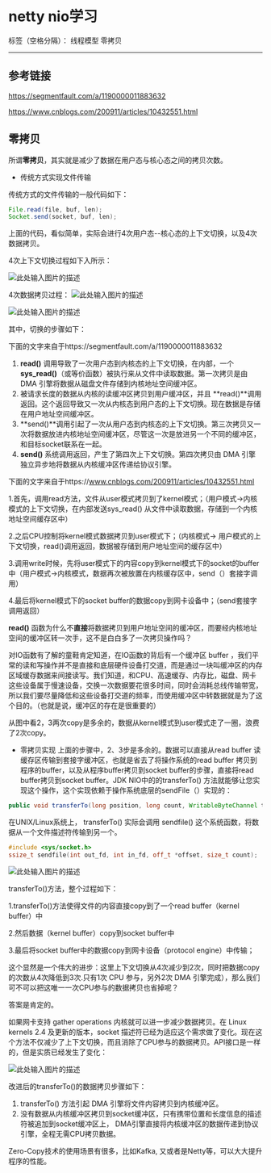 ﻿# netty nio学习 

标签（空格分隔）： 线程模型 零拷贝

---

参考链接
----
https://segmentfault.com/a/1190000011883632

https://www.cnblogs.com/200911/articles/10432551.html

零拷贝
---
所谓**零拷贝**，其实就是减少了数据在用户态与核心态之间的拷贝次数。

 - 传统方式实现文件传输

传统方式的文件传输的一般代码如下：
```java
File.read(file, buf, len);
Socket.send(socket, buf, len);
```
上面的代码，看似简单，实际会进行4次用户态--核心态的上下文切换，以及4次数据拷贝。

4次上下文切换过程如下入所示：

![此处输入图片的描述][1]

4次数据拷贝过程：
![此处输入图片的描述][2]

![此处输入图片的描述][3]

其中，切换的步骤如下：

下面的文字来自于https://segmentfault.com/a/1190000011883632

 1. **read()** 调用导致了一次用户态到内核态的上下文切换，在内部，一个 **sys_read()**（或等价函数）被执行来从文件中读取数据。第一次拷贝是由 DMA 引擎将数据从磁盘文件存储到内核地址空间缓冲区。
 2. 被请求长度的数据从内核的读缓冲区拷贝到用户缓冲区，并且 **read()**调用返回。这个返回导致又一次从内核态到用户态的上下文切换。现在数据是存储在用户地址空间缓冲区。
 3. **send()**调用引起了一次从用户态到内核态的上下文切换。第三次拷贝又一次将数据放进内核地址空间缓冲区，尽管这一次是放进另一个不同的缓冲区，和目标socket联系在一起。
 4. **send()** 系统调用返回，产生了第四次上下文切换。第四次拷贝由 DMA 引擎独立异步地将数据从内核缓冲区传递给协议引擎。

下面的文字来自于https://www.cnblogs.com/200911/articles/10432551.html

1.首先，调用read方法，文件从user模式拷贝到了kernel模式；（用户模式->内核模式的上下文切换，在内部发送sys_read() 从文件中读取数据，存储到一个内核地址空间缓存区中）

2.之后CPU控制将kernel模式数据拷贝到user模式下；（内核模式-> 用户模式的上下文切换，read()调用返回，数据被存储到用户地址空间的缓存区中）

3.调用write时候，先将user模式下的内容copy到kernel模式下的socket的buffer中（用户模式->内核模式，数据再次被放置在内核缓存区中，send（）套接字调用）

4.最后将kernel模式下的socket buffer的数据copy到网卡设备中；（send套接字调用返回）

**read()** 函数为什么不**直接**将数据拷贝到用户地址空间的缓冲区，而要经内核地址空间的缓冲区转一次手，这不是白白多了一次拷贝操作吗？

对IO函数有了解的童鞋肯定知道，在IO函数的背后有一个缓冲区 buffer ，我们平常的读和写操作并不是直接和底层硬件设备打交道，而是通过一块叫缓冲区的内存区域缓存数据来间接读写。我们知道，和CPU、高速缓存、内存比，磁盘、网卡这些设备属于慢速设备，交换一次数据要花很多时间，同时会消耗总线传输带宽，所以我们要尽量降低和这些设备打交道的频率，而使用缓冲区中转数据就是为了这个目的。（也就是说，缓冲区的存在是很重要的）

从图中看2，3两次copy是多余的，数据从kernel模式到user模式走了一圈，浪费了2次copy。

 - 零拷贝实现
上面的步骤中，2、3步是多余的。数据可以直接从read buffer 读缓存区传输到套接字缓冲区，也就是省去了将操作系统的read buffer 拷贝到程序的buffer，以及从程序buffer拷贝到socket buffer的步骤，直接将read buffer拷贝到socket buffer。JDK NIO中的的transferTo() 方法就能够让您实现这个操作，这个实现依赖于操作系统底层的sendFile（）实现的：
```java
public void transferTo(long position, long count, WritableByteChannel target);
```
在UNIX/Linux系统上， transferTo() 实际会调用 sendfile() 这个系统函数，将数据从一个文件描述符传输到另一个。
```c++
#include <sys/socket.h>
ssize_t sendfile(int out_fd, int in_fd, off_t *offset, size_t count);
```
![此处输入图片的描述][4]

transferTo()方法，整个过程如下：

1.transferTo()方法使得文件的内容直接copy到了一个read buffer（kernel buffer）中

2.然后数据（kernel buffer）copy到socket buffer中

3.最后将socket buffer中的数据copy到网卡设备（protocol engine）中传输；

这个显然是一个伟大的进步：这里上下文切换从4次减少到2次，同时把数据copy的次数从4次降低到3次.只有1次 CPU 参与，另外2次 DMA 引擎完成），那么我们可不可以把这唯一一次CPU参与的数据拷贝也省掉呢？

答案是肯定的。

如果网卡支持 gather operations 内核就可以进一步减少数据拷贝。在 Linux kernels 2.4 及更新的版本，socket 描述符已经为适应这个需求做了变化。现在这个方法不仅减少了上下文切换，而且消除了CPU参与的数据拷贝。API接口是一样的，但是实质已经发生了变化：

![此处输入图片的描述][5]

改进后的transferTo()的数据拷贝步骤如下：

 1. transferTo() 方法引起 DMA 引擎将文件内容拷贝到内核缓冲区。
 2. 没有数据从内核缓冲区拷贝到socket缓冲区，只有携带位置和长度信息的描述符被追加到socket缓冲区上， DMA引擎直接将内核缓冲区的数据传递到协议引擎，全程无需CPU拷贝数据。

Zero-Copy技术的使用场景有很多，比如Kafka, 又或者是Netty等，可以大大提升程序的性能。
 

 
 
 
 


  [1]: https://github.com/Audi-A7/learn/blob/master/image/netty/%E4%BC%A0%E7%BB%9F%E4%B8%8A%E4%B8%8B%E6%96%87%E5%88%87%E6%8D%A2.png?raw=true
  [2]: https://github.com/Audi-A7/learn/blob/master/image/netty/%E4%BC%A0%E7%BB%9F%E7%9A%84%E6%95%B0%E6%8D%AE%E6%8B%B7%E8%B4%9D%E6%96%B9%E6%B3%95.png?raw=true
  [3]: https://github.com/Audi-A7/learn/blob/master/image/netty/%E4%BC%A0%E7%BB%9F%E4%B8%8A%E4%B8%8B%E6%96%87%E5%88%87%E6%8D%A22.png?raw=true
  [4]: https://github.com/Audi-A7/learn/blob/master/image/netty/%E9%9B%B6%E6%8B%B7%E8%B4%9D%E4%BC%A0%E8%BE%93%E6%96%B9%E6%B3%95.png?raw=true
  [5]: https://github.com/Audi-A7/learn/blob/master/image/netty/zeroCopy.png?raw=true